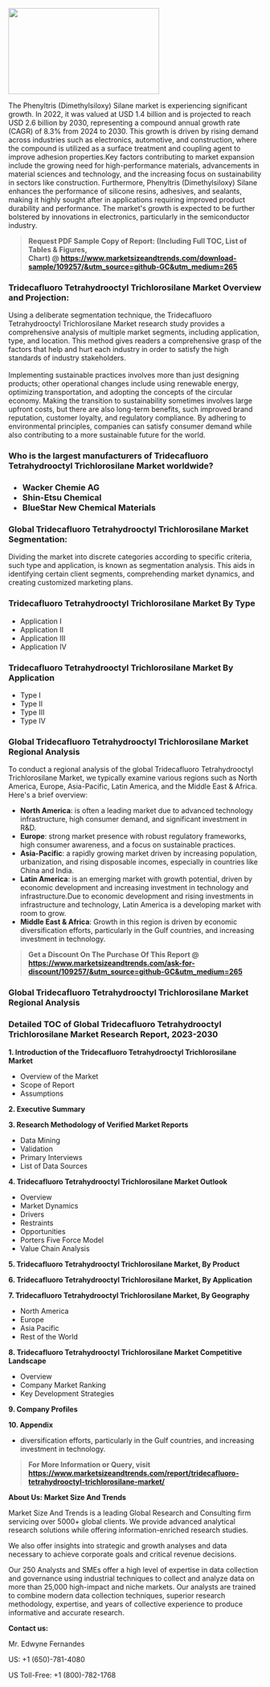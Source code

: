 <p><img class="alignnone size-medium wp-image-20088" src="https://ffe5etoiles.com/wp-content/uploads/2024/12/MST1-300x171.png" alt="" width="300" height="171" /></p>The Phenyltris (Dimethylsiloxy) Silane market is experiencing significant growth. In 2022, it was valued at USD 1.4 billion and is projected to reach USD 2.6 billion by 2030, representing a compound annual growth rate (CAGR) of 8.3% from 2024 to 2030. This growth is driven by rising demand across industries such as electronics, automotive, and construction, where the compound is utilized as a surface treatment and coupling agent to improve adhesion properties.Key factors contributing to market expansion include the growing need for high-performance materials, advancements in material sciences and technology, and the increasing focus on sustainability in sectors like construction. Furthermore, Phenyltris (Dimethylsiloxy) Silane enhances the performance of silicone resins, adhesives, and sealants, making it highly sought after in applications requiring improved product durability and performance. The market's growth is expected to be further bolstered by innovations in electronics, particularly in the semiconductor industry.</p><blockquote id="" class=""><strong>Request PDF Sample Copy of Report: (Including Full TOC, List of Tables &amp; Figures, Chart)&nbsp;@&nbsp;<strong><a href="https://www.marketsizeandtrends.com/download-sample/109257/&utm_source=github-GC&utm_medium=265" target="_blank">https://www.marketsizeandtrends.com/download-sample/109257/&utm_source=github-GC&utm_medium=265</a></strong></strong></blockquote><h3 id="" class="">Tridecafluoro Tetrahydrooctyl Trichlorosilane Market&nbsp;Overview and Projection:</h3><p id="" class="">Using a deliberate segmentation technique, the Tridecafluoro Tetrahydrooctyl Trichlorosilane Market research study provides a comprehensive analysis of multiple market segments, including application, type, and location. This method gives readers a comprehensive grasp of the factors that help and hurt each industry in order to satisfy the high standards of industry stakeholders. <br /> <br />Implementing sustainable practices involves more than just designing products; other operational changes include using renewable energy, optimizing transportation, and adopting the concepts of the circular economy. Making the transition to sustainability sometimes involves large upfront costs, but there are also long-term benefits, such improved brand reputation, customer loyalty, and regulatory compliance. By adhering to environmental principles, companies can satisfy consumer demand while also contributing to a more sustainable future for the world.</p><h3 id="" class="">Who is the largest manufacturers of&nbsp;Tridecafluoro Tetrahydrooctyl Trichlorosilane Market worldwide?</h3><h3 class=""><p><ul><li>Wacker Chemie AG </li><li> Shin-Etsu Chemical </li><li> BlueStar New Chemical Materials</li></ul></p></h3><h3 id="" class="">Global&nbsp;Tridecafluoro Tetrahydrooctyl Trichlorosilane Market Segmentation:</h3><p id="" class="">Dividing the market into discrete categories according to specific criteria, such type and application, is known as segmentation analysis. This aids in identifying certain client segments, comprehending market dynamics, and creating customized marketing plans.</p><h3 id="" class="">Tridecafluoro Tetrahydrooctyl Trichlorosilane Market&nbsp;By Type</h3><p><p><ul><li>Application I</li><li> Application II</li><li> Application III</li><li> Application IV</p></li></ul></p></p><h3 id="" class="">Tridecafluoro Tetrahydrooctyl Trichlorosilane Market&nbsp;By Application</h3><p class=""><p><ul><li>Type I</li><li> Type II</li><li> Type III</li><li> Type IV</li></ul></p></p><h3 id="" class="">Global Tridecafluoro Tetrahydrooctyl Trichlorosilane Market Regional Analysis</h3><p id="" class="">To conduct a regional analysis of the global Tridecafluoro Tetrahydrooctyl Trichlorosilane Market, we typically examine various regions such as North America, Europe, Asia-Pacific, Latin America, and the Middle East &amp; Africa. Here's a brief overview:</p><ul><li><strong>North America</strong>: is often a leading market due to advanced technology infrastructure, high consumer demand, and significant investment in R&amp;D.</li><li><strong>Europe</strong>: strong market presence with robust regulatory frameworks, high consumer awareness, and a focus on sustainable practices.</li><li><strong>Asia-Pacific</strong>: a rapidly growing market driven by increasing population, urbanization, and rising disposable incomes, especially in countries like China and India.</li><li><strong>Latin America</strong>: is an emerging market with growth potential, driven by economic development and increasing investment in technology and infrastructure.Due to economic development and rising investments in infrastructure and technology, Latin America is a developing market with room to grow.</li><li><strong>Middle East &amp; Africa</strong>: Growth in this region is driven by economic diversification efforts, particularly in the Gulf countries, and increasing investment in technology.</li></ul><blockquote id="" class=""><strong>Get a Discount On The Purchase Of This Report @ <strong><a href="https://www.marketsizeandtrends.com/ask-for-discount/109257/&utm_source=github-GC&utm_medium=265" target="_blank">https://www.marketsizeandtrends.com/ask-for-discount/109257/&utm_source=github-GC&utm_medium=265</a></strong></strong></blockquote><h3 id="" class="">Global Tridecafluoro Tetrahydrooctyl Trichlorosilane Market Regional Analysis</h3><h3 id="" class="">Detailed TOC of Global Tridecafluoro Tetrahydrooctyl Trichlorosilane Market Research Report, 2023-2030</h3><p id="" class=""><strong>1. Introduction of the Tridecafluoro Tetrahydrooctyl Trichlorosilane Market</strong></p><ul><li>Overview of the Market</li><li>Scope of Report</li><li>Assumptions</li></ul><p id="" class=""><strong>2. Executive Summary</strong></p><p id="" class=""><strong>3. Research Methodology of Verified Market Reports</strong></p><ul><li>Data Mining</li><li>Validation</li><li>Primary Interviews</li><li>List of Data Sources</li></ul><p id="" class=""><strong>4. Tridecafluoro Tetrahydrooctyl Trichlorosilane Market Outlook</strong></p><ul><li>Overview</li><li>Market Dynamics</li><li>Drivers</li><li>Restraints</li><li>Opportunities</li><li>Porters Five Force Model</li><li>Value Chain Analysis</li></ul><p id="" class=""><strong>5. Tridecafluoro Tetrahydrooctyl Trichlorosilane Market, By Product</strong></p><p id="" class=""><strong>6. Tridecafluoro Tetrahydrooctyl Trichlorosilane Market, By Application</strong></p><p id="" class=""><strong>7. Tridecafluoro Tetrahydrooctyl Trichlorosilane Market, By Geography</strong></p><ul><li>North America</li><li>Europe</li><li>Asia Pacific</li><li>Rest of the World</li></ul><p id="" class=""><strong>8. Tridecafluoro Tetrahydrooctyl Trichlorosilane Market Competitive Landscape</strong></p><ul><li>Overview</li><li>Company Market Ranking</li><li>Key Development Strategies</li></ul><p id="" class=""><strong>9. Company Profiles</strong></p><p id="" class=""><strong>10. Appendix</strong></p><ul><li>diversification efforts, particularly in the Gulf countries, and increasing investment in technology.</li></ul><blockquote id="" class=""><strong>For More Information or Query, visit <strong><strong><a href="https://www.marketsizeandtrends.com/report/tridecafluoro-tetrahydrooctyl-trichlorosilane-market/" target="_blank">https://www.marketsizeandtrends.com/report/tridecafluoro-tetrahydrooctyl-trichlorosilane-market/</a></strong></strong></strong></blockquote><p id="" class=""><strong>About Us: Market Size And Trends</strong></p><p id="" class="">Market Size And Trends is a leading Global Research and Consulting firm servicing over 5000+ global clients. We provide advanced analytical research solutions while offering information-enriched research studies.</p><p id="" class="">We also offer insights into strategic and growth analyses and data necessary to achieve corporate goals and critical revenue decisions.</p><p id="" class="">Our 250 Analysts and SMEs offer a high level of expertise in data collection and governance using industrial techniques to collect and analyze data on more than 25,000 high-impact and niche markets. Our analysts are trained to combine modern data collection techniques, superior research methodology, expertise, and years of collective experience to produce informative and accurate research.</p><p id="" class=""><strong>Contact us:</strong></p><p id="" class="">Mr. Edwyne Fernandes</p><p id="" class="">US: +1 (650)-781-4080</p><p id="" class="">US Toll-Free: +1 (800)-782-1768</p>
